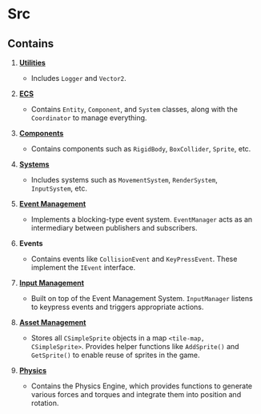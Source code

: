 # Src

## Contains

1. [**Utilities**](Utils/)  
   - Includes `Logger` and `Vector2`.

2. [**ECS**](ECS/)  
   - Contains `Entity`, `Component`, and `System` classes, along with the `Coordinator` to manage everything.

3. [**Components**](Components/)  
   - Contains components such as `RigidBody`, `BoxCollider`, `Sprite`, etc.

4. [**Systems**](Systems/)  
   - Includes systems such as `MovementSystem`, `RenderSystem`, `InputSystem`, etc.

5. [**Event Management**](EventManagement/)  
   - Implements a blocking-type event system. `EventManager` acts as an intermediary between publishers and subscribers.

6. **Events**  
   - Contains events like `CollisionEvent` and `KeyPressEvent`. These implement the `IEvent` interface.

7. [**Input Management**](InputManagement/)  
   - Built on top of the Event Management System. `InputManager` listens to keypress events and triggers appropriate actions.

8. [**Asset Management**](AssetManagement/)  
   - Stores all `CSimpleSprite` objects in a map `<tile-map, CSimpleSprite>`. Provides helper functions like `AddSprite()` and `GetSprite()` to enable reuse of sprites in the game.

9. [**Physics**](Physics/)  
   - Contains the Physics Engine, which provides functions to generate various forces and torques and integrate them into position and rotation.
